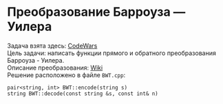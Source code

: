
# Преобразование Барроуза — Уилера

Задача взята здесь: [CodeWars](https://www.codewars.com/kata/54ce4c6804fcc440a1000ecb)<br>
Цель задачи: написать функции прямого и обратного преобразования Барроуза - Уилера.<br>
Описание преобразования: [Wiki](https://ru.wikipedia.org/wiki/%D0%9F%D1%80%D0%B5%D0%BE%D0%B1%D1%80%D0%B0%D0%B7%D0%BE%D0%B2%D0%B0%D0%BD%D0%B8%D0%B5_%D0%91%D0%B0%D1%80%D1%80%D0%BE%D1%83%D0%B7%D0%B0_%E2%80%94_%D0%A3%D0%B8%D0%BB%D0%B5%D1%80%D0%B0)<br>
Решение расположено в файле `BWT.cpp`:

	pair<string, int> BWT::encode(string s)
	string BWT::decode(const string &s, const int& n)
